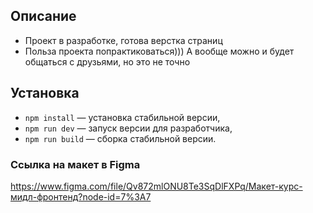 ## Описание 

- Проект в разработке, готова верстка страниц
- Польза проекта попрактиковаться))) А вообще можно и будет общаться с друзьями, но это не точно 

## Установка

- `npm install` — установка стабильной версии,
- `npm run dev` — запуск версии для разработчика,
- `npm run build` — сборка стабильной версии.

### **Ссылка на макет в Figma**

https://www.figma.com/file/Qv872mlONU8Te3SqDlFXPq/Макет-курс-мидл-фронтенд?node-id=7%3A7
